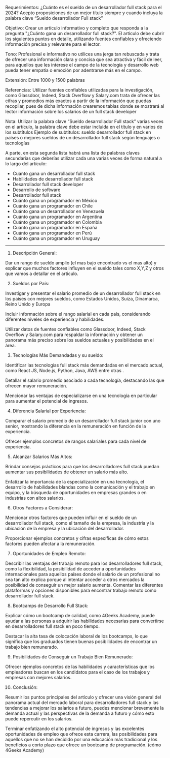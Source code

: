 Requerimientos: ¿Cuánto es el sueldo de un desarrollador full stack para el 2024?
Acepto proposiciones de un mejor título siempre y cuando incluya la palabra clave “Sueldo desarrollador Full stack”

Objetivo: Crear un artículo informativo y completo que responda a la pregunta "¿Cuánto gana un desarrollador full stack?". El artículo debe cubrir los siguientes puntos en detalle, utilizando fuentes confiables y ofreciendo información precisa y relevante para el lector.

Tono:
Profesional e informativo no utilices una jerga tan rebuscada y trata  de ofrecer una información clara y concisa que sea atractiva y fácil de leer, para aquellos que les interese el campo de la tecnología y desarrollo web pueda tener empatía o emoción por adentrarse más en el campo. 

Extensión:
Entre 1000 y 1500 palabras

Referencias:
Utilizar fuentes confiables utilizadas para la investigación, como Glassdoor, Indeed, Stack Overflow y Salary.com  trata de ofrecer las cifras y promedios más exactos a partir de la información que puedas recopilar, pues de dicha información  crearemos tablas  donde se mostrará al lector información sobre los  salarios de un full stack developer


Nota:
Utilizar la palabra clave “Sueldo desarrollador Full stack” varias veces en el artículo, la palabra clave debe estar incluida en el título y  en varios de los subtítulos
Ejemplo de subtitulos: sueldo desarrollador full stack en países o  mejores sueldos de un desarrollador full stack según lenguajes o tecnologías

A parte, en esta segunda lista habrá una lista de palabras claves secundarías que deberías utilizar cada una varias veces de forma natural a lo largo del artículo:
- Cuanto gana un desarrollador full stack 
- Habilidades de desarrollador full stack 
- Desarrollador full stack developer
- Desarrollo de software 
- Desarrollador full stack
- Cuánto gana un programador en México
- Cuánto gana un programador en Chile
- Cuánto gana un desarrollador en Venezuela
- Cuánto gana un programador en Argentina
- Cuánto gana un programador en Colombia
- Cuánto gana un programador en España
- Cuánto gana un programador en Perú
- Cuánto gana un programador en Uruguay

---


1. Descripción General:

Dar un rango de sueldo amplio (el mas bajo encontrado vs el mas alto) y explicar que muchos factores influyen en el sueldo tales como X,Y,Z y otros que vamos a detallar en el articulo.


2. Sueldos por País:

Investigar y presentar el salario promedio de un desarrollador full stack en los países con mejores sueldos, como Estados Unidos, Suiza, Dinamarca, Reino Unido y Europa

Incluir información sobre el rango salarial en cada país, considerando diferentes niveles de experiencia y habilidades.

Utilizar datos de fuentes confiables como Glassdoor, Indeed, Stack Overflow y Salary.com para respaldar la información y obtener un panorama más preciso sobre los sueldos actuales y posibilidades en el área.

3. Tecnologías Más Demandadas y su sueldo:

Identificar las tecnologías full stack más demandadas en el mercado actual, como React JS, Node.js, Python, Java, AWS entre otras .

Detallar el salario promedio asociado a cada tecnología, destacando las que ofrecen mayor remuneración.

Mencionar las ventajas de especializarse en una tecnología en particular para aumentar el potencial de ingresos.


4. Diferencia Salarial por Experiencia:

Comparar el salario promedio de un desarrollador full stack junior con uno senior, mostrando la diferencia en la remuneración en función de la experiencia.

Ofrecer ejemplos concretos de rangos salariales para cada nivel de experiencia.


5. Alcanzar Salarios Más Altos:

Brindar consejos prácticos para que los desarrolladores full stack puedan aumentar sus posibilidades de obtener un salario más alto.

Enfatizar la importancia de la especialización en una tecnología, el desarrollo de habilidades blandas como la comunicación y el trabajo en equipo, y la búsqueda de oportunidades en empresas grandes o en industrias con altos salarios.


6. Otros Factores a Considerar:

Mencionar otros factores que pueden influir en el sueldo de un desarrollador full stack, como el tamaño de la empresa, la industria y la ubicación de la empresa y la ubicación del desarrollador. 


Proporcionar ejemplos concretos y cifras específicas de cómo estos factores pueden afectar a la remuneración.


7. Oportunidades de Empleo Remoto:

Describir las ventajas del trabajo remoto para los desarrolladores full stack, como la flexibilidad, la posibilidad de acceder a oportunidades internacionales para aquellos países donde el salario de un profesional no sea tan alto explica porque al intentar acceder a otros mercados la posibilidad de conseguir un mejor salario aumenta.
Comentar las diferentes plataformas y opciones disponibles para encontrar trabajo remoto como desarrollador full stack.

8. Bootcamps de Desarrollo Full Stack:

Explicar cómo un bootcamp de calidad, como 4Geeks Academy, puede ayudar a las personas a adquirir las habilidades necesarias para convertirse en desarrolladores full stack en poco tiempo.

Destacar la alta tasa de colocación laboral de los bootcamps, lo que significa que los graduados tienen buenas posibilidades de encontrar un trabajo bien remunerado.

9. Posibilidades de Conseguir un Trabajo Bien Remunerado:

Ofrecer ejemplos concretos de las habilidades y características que los empleadores buscan en los candidatos para el caso de los trabajos y empresas con mejores salarios. 

10. Conclusión:

Resumir los puntos principales del artículo y ofrecer una visión general del panorama actual del mercado laboral para desarrolladores full stack y las tendencias a mejorar los salarios a futuro, puedes mencionar brevemente la  demanda actual  y las perspectivas de la demanda a futuro y cómo esto puede repercutir en los salarios.



Terminar enfatizando el alto potencial de ingresos y las excelentes oportunidades de empleo que ofrece esta carrera, las posibilidades para aquellos que no se han decidido por una educación más tradicional y los beneficios a corto plazo que ofrece  un bootcamp de programación. (cómo 4Geeks Academy)
